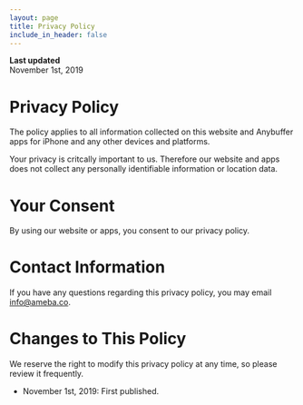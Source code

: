 ```yaml
---
layout: page
title: Privacy Policy
include_in_header: false
---
```


**Last updated**  
November 1st, 2019

# Privacy Policy

The policy applies to all information collected on this website and Anybuffer apps for iPhone and any other devices and platforms.

Your privacy is critcally important to us. Therefore our website and apps does not collect any personally identifiable information or location data.

# Your Consent

By using our website or apps, you consent to our privacy policy.

# Contact Information

If you have any questions regarding this privacy policy, you may email [info@ameba.co](mailto:info@ameba.co).

# Changes to This Policy

We reserve the right to modify this privacy policy at any time, so please review it frequently.

- November 1st, 2019: First published.